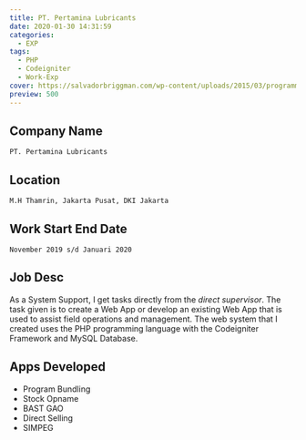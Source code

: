 ```yaml
---
title: PT. Pertamina Lubricants
date: 2020-01-30 14:31:59
categories:
  - EXP
tags:
  - PHP
  - Codeigniter
  - Work-Exp
cover: https://salvadorbriggman.com/wp-content/uploads/2015/03/programming1-1024x546.jpg
preview: 500
---
```


## Company Name
`PT. Pertamina Lubricants`

## Location
`M.H Thamrin, Jakarta Pusat, DKI Jakarta`

## Work Start End Date
`November 2019 s/d Januari 2020`

## Job Desc
As a System Support, I get tasks directly from the _direct supervisor_. The task given is to create a Web App or develop an existing Web App that is used to assist field operations and management. The web system that I created uses the PHP programming language with the Codeigniter Framework and MySQL Database.

## Apps Developed
- Program Bundling
- Stock Opname
- BAST GAO
- Direct Selling
- SIMPEG
